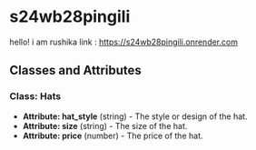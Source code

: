 # s24wb28pingili
hello! i am rushika
link : <https://s24wb28pingili.onrender.com>

## Classes and Attributes

### Class: Hats

- **Attribute: hat_style** (string) - The style or design of the hat.
- **Attribute: size** (string) - The size of the hat.
- **Attribute: price** (number) - The price of the hat.

